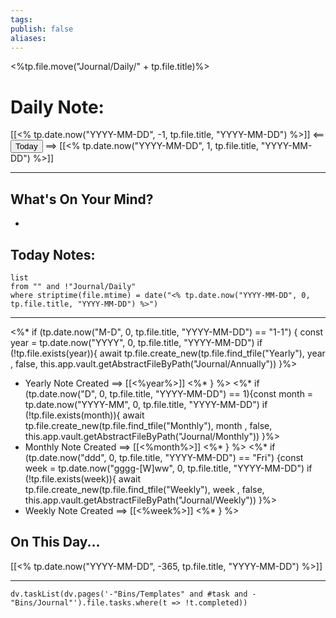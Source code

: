 ```yaml
---
tags:
publish: false
aliases: 
---
```

<%tp.file.move("Journal/Daily/" + tp.file.title)%>
# Daily Note:
[[<% tp.date.now("YYYY-MM-DD", -1, tp.file.title, "YYYY-MM-DD") %>]] <== <button class="date_button">Today</button> ==> [[<% tp.date.now("YYYY-MM-DD", 1, tp.file.title, "YYYY-MM-DD") %>]]

---
## What's On Your Mind? 
- 


## Today Notes:

```dataview
list
from "" and !"Journal/Daily"
where striptime(file.mtime) = date("<% tp.date.now("YYYY-MM-DD", 0, tp.file.title, "YYYY-MM-DD") %>")
```
---
<%* if (tp.date.now("M-D", 0, tp.file.title, "YYYY-MM-DD") == "1-1") { 
 const year = tp.date.now("YYYY", 0, tp.file.title, "YYYY-MM-DD")
if (!tp.file.exists(year)){
  await tp.file.create_new(tp.file.find_tfile("Yearly"), year , false, this.app.vault.getAbstractFileByPath("Journal/Annually")) }%>
  - Yearly Note Created ==> [[<%year%>]]
<%* } %>
<%* if (tp.date.now("D", 0, tp.file.title, "YYYY-MM-DD") == 1){const month = tp.date.now("YYYY-MM", 0, tp.file.title, "YYYY-MM-DD")
if (!tp.file.exists(month)){
  await tp.file.create_new(tp.file.find_tfile("Monthly"), month , false, this.app.vault.getAbstractFileByPath("Journal/Monthly")) }%>
- Monthly Note Created ==> [[<%month%>]] 
<%* } %>
<%* if (tp.date.now("ddd", 0, tp.file.title, "YYYY-MM-DD") == "Fri") {const week = tp.date.now("gggg-[W]ww", 0, tp.file.title, "YYYY-MM-DD")
if (!tp.file.exists(week)){
  await tp.file.create_new(tp.file.find_tfile("Weekly"), week , false, this.app.vault.getAbstractFileByPath("Journal/Weekly")) }%>
- Weekly Note Created ==> [[<%week%>]]
<%* } %>

## On This Day...
[[<% tp.date.now("YYYY-MM-DD", -365, tp.file.title, "YYYY-MM-DD") %>]]

---
```dataviewjs
dv.taskList(dv.pages('-"Bins/Templates" and #task and -"Bins/Journal"').file.tasks.where(t => !t.completed))
```
